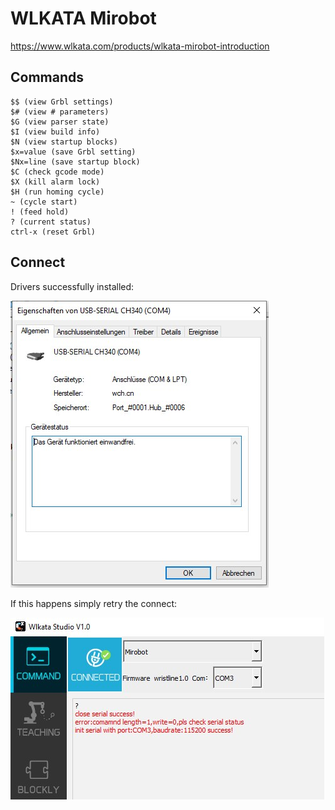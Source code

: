 # WLKATA Mirobot

<https://www.wlkata.com/products/wlkata-mirobot-introduction>

## Commands

```shell
$$ (view Grbl settings)
$# (view # parameters)
$G (view parser state)
$I (view build info)
$N (view startup blocks)
$x=value (save Grbl setting)
$Nx=line (save startup block)
$C (check gcode mode)
$X (kill alarm lock)
$H (run homing cycle)
~ (cycle start)
! (feed hold)
? (current status)
ctrl-x (reset Grbl)
```

## Connect

Drivers successfully installed:

![_WLKATA-Mirobot_DriverWindows](_WLKATA-Mirobot_DriverWindows.jpg)

If this happens simply retry the connect:

![_WLKATA-Mirobot_ConnectError](_WLKATA-Mirobot_ConnectError.jpg)
